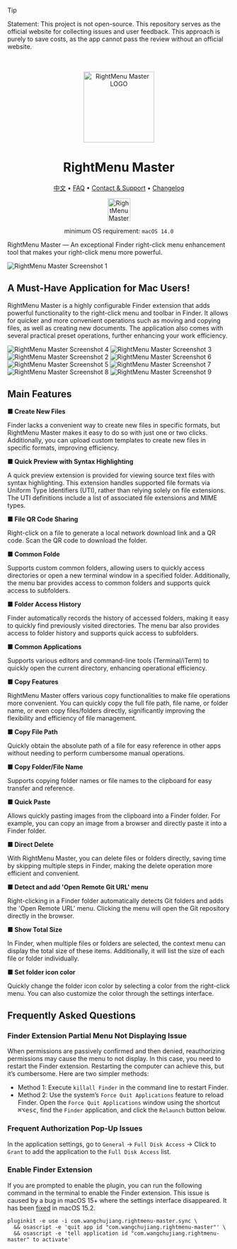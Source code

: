<!--idoc:ignore:start-->
> [!TIP]
> Statement: This project is not open-source. This repository serves as the official website for collecting issues and user feedback. This approach is purely to save costs, as the app cannot pass the review without an official website.
<!--idoc:ignore:end-->

<div align="center">
  <br />
  <br />
  <a href="https://wangchujiang.com/rightmenu-master/">
  <img src="./assets/logo.png" alt="RightMenu Master LOGO" width="160" height="160">
  </a>
  <h1>RightMenu Master</h1>
  <!--rehype:style=border: 0;-->
  <p>
    <a href="./README.zh.md">中文</a> • 
		<a href="#frequently-asked-questions">FAQ</a> • 
    <a target="_blank" href="https://github.com/jaywcjlove/rightmenu-master/issues/new?assignees=&labels=support%2Cfeedback%2Cquestion&projects=&template=bug_report.yml&title=%F0%9F%99%8B%E2%80%8D%E2%99%82%EF%B8%8F+Support+%26+Feedback%3A+RightMenu+Master">Contact & Support</a> • 
    <a href="https://github.com/jaywcjlove/rightmenu-master/releases">Changelog</a>
  </p>
  <p>
    <a target="_blank" href="https://apps.apple.com/app/rightmenu-master/6737160756" title="RightMenu Master for macOS">
      <img alt="RightMenu Master for macOS" src="https://jaywcjlove.github.io/sb/download/macos.svg" height="51">
    </a>
  </p>
</div>

<div align="center">

minimum OS requirement: `macOS 14.0`

</div>

RightMenu Master — An exceptional Finder right-click menu enhancement tool that makes your right-click menu more powerful.

![RightMenu Master Screenshot 1](./assets/screenshots-1.png)

## A Must-Have Application for Mac Users!

RightMenu Master is a highly configurable Finder extension that adds powerful functionality to the right-click menu and toolbar in Finder. It allows for quicker and more convenient operations such as moving and copying files, as well as creating new documents. The application also comes with several practical preset operations, further enhancing your work efficiency.

![RightMenu Master Screenshot 4](./assets/screenshots-4.png)
![RightMenu Master Screenshot 3](./assets/screenshots-3.png)
![RightMenu Master Screenshot 2](./assets/screenshots-2.png)
![RightMenu Master Screenshot 6](./assets/screenshots-6.png)
![RightMenu Master Screenshot 5](./assets/screenshots-5.png)
![RightMenu Master Screenshot 7](./assets/screenshots-7.png)
![RightMenu Master Screenshot 8](./assets/screenshots-8.png)
![RightMenu Master Screenshot 9](./assets/screenshots-9.png)

## Main Features

**■ Create New Files**

Finder lacks a convenient way to create new files in specific formats, but RightMenu Master makes it easy to do so with just one or two clicks. Additionally, you can upload custom templates to create new files in specific formats, improving efficiency.

**■ Quick Preview with Syntax Highlighting**

A quick preview extension is provided for viewing source text files with syntax highlighting. This extension handles supported file formats via Uniform Type Identifiers (UTI), rather than relying solely on file extensions. The UTI definitions include a list of associated file extensions and MIME types.

**■ File QR Code Sharing**

Right-click on a file to generate a local network download link and a QR code. Scan the QR code to download the folder.

**■ Common Folde**

Supports custom common folders, allowing users to quickly access directories or open a new terminal window in a specified folder. Additionally, the menu bar provides access to common folders and supports quick access to subfolders.

**■ Folder Access History**

Finder automatically records the history of accessed folders, making it easy to quickly find previously visited directories. The menu bar also provides access to folder history and supports quick access to subfolders.

**■ Common Applications**

Supports various editors and command-line tools (Terminal/iTerm) to quickly open the current directory, enhancing operational efficiency.

**■ Copy Features**

RightMenu Master offers various copy functionalities to make file operations more convenient. You can quickly copy the full file path, file name, or folder name, or even copy files/folders directly, significantly improving the flexibility and efficiency of file management.

**■ Copy File Path**

Quickly obtain the absolute path of a file for easy reference in other apps without needing to perform cumbersome manual operations.

**■ Copy Folder/File Name**

Supports copying folder names or file names to the clipboard for easy transfer and reference.

**■ Quick Paste**

Allows quickly pasting images from the clipboard into a Finder folder. For example, you can copy an image from a browser and directly paste it into a Finder folder.

**■ Direct Delete**

With RightMenu Master, you can delete files or folders directly, saving time by skipping multiple steps in Finder, making the delete operation more efficient and convenient.

**■ Detect and add 'Open Remote Git URL' menu**

Right-clicking in a Finder folder automatically detects Git folders and adds the 'Open Remote URL' menu. Clicking the menu will open the Git repository directly in the browser.

**■ Show Total Size**

In Finder, when multiple files or folders are selected, the context menu can display the total size of these items. Additionally, it will list the size of each file or folder individually.

**■  Set folder icon color**

Quickly change the folder icon color by selecting a color from the right-click menu. You can also customize the color through the settings interface.

## Frequently Asked Questions

### Finder Extension Partial Menu Not Displaying Issue

When permissions are passively confirmed and then denied, reauthorizing permissions may cause the menu to not display. In this case, you need to restart the Finder extension. Restarting the computer can achieve this, but it’s cumbersome. Here are two simpler methods:

- Method 1: Execute `killall Finder` in the command line to restart Finder.  
- Method 2: Use the system’s `Force Quit Applications` feature to reload Finder. Open the `Force Quit Applications` window using the shortcut <kbd>⌘</kbd><kbd>⌥</kbd><kbd>esc</kbd>, find the `Finder` application, and click the `Relaunch` button below.

### Frequent Authorization Pop-Up Issues

In the application settings, go to `General` -> `Full Disk Access` -> Click to `Grant` to add the application to the `Full Disk Access` list.

### Enable Finder Extension

If you are prompted to enable the plugin, you can run the following command in the terminal to enable the Finder extension. This issue is caused by a bug in macOS 15+ where the settings interface disappeared. It has been [fixed](https://forums.developer.apple.com/forums/thread/756711?answerId=812519022#812519022) in macOS 15.2.

```shell
pluginkit -e use -i com.wangchujiang.rightmenu-master.sync \
  && osascript -e 'quit app id "com.wangchujiang.rightmenu-master"' \
  && osascript -e 'tell application id "com.wangchujiang.rightmenu-master" to activate'
```

<!--idoc:config:
site: RightMenu Master
title: An exceptional Finder right-click menu enhancement tool that makes your right-click menu more powerful.
keywords: RightMenu, Finder, macOS, application, file management, create new file, copy functionality, enhancement tool
-->